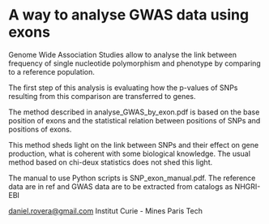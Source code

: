 # A way to analyse GWAS data using exons

Genome Wide Association Studies allow to analyse the link between
frequency of single nucleotide polymorphism and phenotype by
comparing to a reference population.

The first step of this analysis is evaluating how the p-values of SNPs
resulting from this comparison are transferred to genes.

The method described in analyse_GWAS_by_exon.pdf is based 
on the base position of exons and the statistical relation
between positions of SNPs and positions of exons.

This method sheds light on the link between SNPs and
their effect on gene production, what is coherent
with some biological knowledge. The usual method
based on chi-deux statistics does not shed this light.

The manual to use Python scripts is SNP_exon_manual.pdf.
The reference data are in ref and GWAS data are to be extracted
from catalogs as NHGRI-EBI


daniel.rovera@gmail.com Institut Curie - Mines Paris Tech


